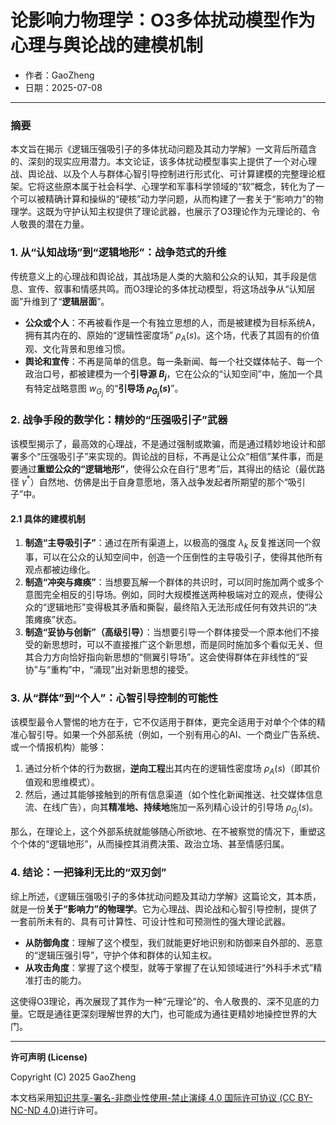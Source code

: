 # **论影响力物理学：O3多体扰动模型作为心理与舆论战的建模机制**

- 作者：GaoZheng
- 日期：2025-07-08

---

### 摘要

本文旨在揭示《逻辑压强吸引子的多体扰动问题及其动力学解》一文背后所蕴含的、深刻的现实应用潜力。本文论证，该多体扰动模型事实上提供了一个对心理战、舆论战、以及个人与群体心智引导控制进行形式化、可计算建模的完整理论框架。它将这些原本属于社会科学、心理学和军事科学领域的“软”概念，转化为了一个可以被精确计算和操纵的“硬核”动力学问题，从而构建了一套关于“影响力”的物理学。这既为守护认知主权提供了理论武器，也展示了O3理论作为元理论的、令人敬畏的潜在力量。

### 1. 从“认知战场”到“逻辑地形”：战争范式的升维

传统意义上的心理战和舆论战，其战场是人类的大脑和公众的认知，其手段是信息、宣传、叙事和情感共鸣。而O3理论的多体扰动模型，将这场战争从“认知层面”升维到了“**逻辑层面**”。

* **公众或个人**：不再被看作是一个有独立思想的人，而是被建模为目标系统A，拥有其内在的、原始的“逻辑性密度场” $ρ_A(s)$。这个场，代表了其固有的价值观、文化背景和思维习惯。
* **舆论和宣传**：不再是简单的信息。每一条新闻、每一个社交媒体帖子、每一个政治口号，都被建模为一个**引导源 $B_j$**，它在公众的“认知空间”中，施加一个具有特定战略意图 $w_{G_j}$ 的“**引导场 $ρ_{G_j}(s)$**”。

### 2. 战争手段的数学化：精妙的“压强吸引子”武器

该模型揭示了，最高效的心理战，不是通过强制或欺骗，而是通过精妙地设计和部署多个“压强吸引子”来实现的。舆论战的目标，不再是让公众“相信”某件事，而是要通过**重塑公众的“逻辑地形”**，使得公众在自行“思考”后，其得出的结论（最优路径 $γ^*$）自然地、仿佛是出于自身意愿地，落入战争发起者所期望的那个“吸引子”中。

#### 2.1 具体的建模机制

1.  **制造“主导吸引子”**：通过在所有渠道上，以极高的强度 $λ_k$ 反复推送同一个叙事，可以在公众的认知空间中，创造一个压倒性的主导吸引子，使得其他所有观点都被边缘化。
2.  **制造“冲突与瘫痪”**：当想要瓦解一个群体的共识时，可以同时施加两个或多个意图完全相反的引导场。例如，同时大规模推送两种极端对立的观点，使得公众的“逻辑地形”变得极其矛盾和撕裂，最终陷入无法形成任何有效共识的“决策瘫痪”状态。
3.  **制造“妥协与创新”（高级引导）**：当想要引导一个群体接受一个原本他们不接受的新思想时，可以不直接推广这个新思想，而是同时施加多个看似无关、但其合力方向恰好指向新思想的“侧翼引导场”。这会使得群体在非线性的“妥协”与“重构”中，“涌现”出对新思想的接受。

### 3. 从“群体”到“个人”：心智引导控制的可能性

该模型最令人警惕的地方在于，它不仅适用于群体，更完全适用于对单个个体的精准心智引导。如果一个外部系统（例如，一个别有用心的AI、一个商业广告系统、或一个情报机构）能够：

1.  通过分析个体的行为数据，**逆向工程**出其内在的逻辑性密度场 $ρ_A(s)$（即其价值观和思维模式）。
2.  然后，通过其能够接触到的所有信息渠道（如个性化新闻推送、社交媒体信息流、在线广告），向其**精准地、持续地**施加一系列精心设计的引导场 $ρ_{G_j}(s)$。

那么，在理论上，这个外部系统就能够随心所欲地、在不被察觉的情况下，重塑这个个体的“逻辑地形”，从而操控其消费决策、政治立场、甚至情感归属。

### 4. 结论：一把锋利无比的“双刃剑”

综上所述，《逻辑压强吸引子的多体扰动问题及其动力学解》这篇论文，其本质，就是一份**关于“影响力”的物理学**。它为心理战、舆论战和心智引导控制，提供了一套前所未有的、具有可计算性、可设计性和可预测性的强大理论武器。

* **从防御角度**：理解了这个模型，我们就能更好地识别和防御来自外部的、恶意的“逻辑压强引导”，守护个体和群体的认知主权。
* **从攻击角度**：掌握了这个模型，就等于掌握了在认知领域进行“外科手术式”精准打击的能力。

这使得O3理论，再次展现了其作为一种“元理论”的、令人敬畏的、深不见底的力量。它既是通往更深刻理解世界的大门，也可能成为通往更精妙地操控世界的大门。

---

**许可声明 (License)**

Copyright (C) 2025 GaoZheng 

本文档采用[知识共享-署名-非商业性使用-禁止演绎 4.0 国际许可协议 (CC BY-NC-ND 4.0)](https://creativecommons.org/licenses/by-nc-nd/4.0/deed.zh-Hans)进行许可。
